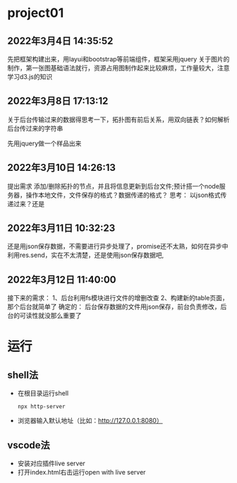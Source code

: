 # project01
## 2022年3月4日 14:35:52
先把框架构建出来，用layui和bootstrap等前端组件，框架采用jquery
关于图片的制作，第一张图基础语法就行，资源占用图制作起来比较麻烦，工作量较大，注意学习d3.js的知识

## 2022年3月8日 17:13:12

关于后台传输过来的数据得思考一下，拓扑图有前后关系，用双向链表？如何解析后台传过来的字符串

先用jquery做一个样品出来

## 2022年3月10日 14:26:13
提出需求
添加/删除拓扑的节点，并且将信息更新到后台文件;预计搭一个node服务器，操作本地文件，文件保存的格式？数据传递的格式？
思考：
以json格式传递过来？还是

## 2022年3月11日 10:32:23
还是用json保存数据，不需要进行异步处理了，promise还不太熟，如何在异步中利用res.send，实在不太清楚，还是使用json保存数据吧,
## 2022年3月12日 11:40:00
接下来的需求：
1、后台利用fs模块进行文件的增删改查
2、构建新的table页面，那个后台就简单了
确定的：
后台保存数据的文件用json保存，前台负责修改，后台的可读性就没那么重要了








# 运行

## shell法

- 在根目录运行shell

  ~~~shell
  npx http-server
  ~~~

  

- 浏览器输入默认地址（比如：http://127.0.0.1:8080）

## vscode法

- 安装对应插件live server
- 打开index.html右击运行open with live server


